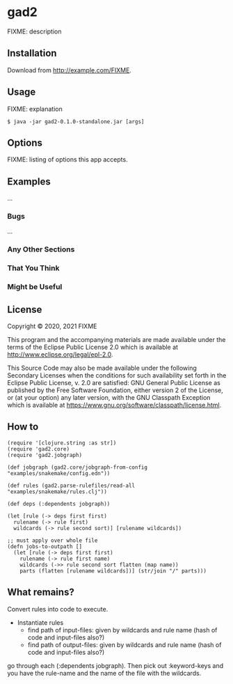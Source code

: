 # gad2

FIXME: description

## Installation

Download from http://example.com/FIXME.

## Usage

FIXME: explanation

    $ java -jar gad2-0.1.0-standalone.jar [args]

## Options

FIXME: listing of options this app accepts.

## Examples

...

### Bugs

...

### Any Other Sections
### That You Think
### Might be Useful

## License

Copyright © 2020, 2021 FIXME

This program and the accompanying materials are made available under the
terms of the Eclipse Public License 2.0 which is available at
http://www.eclipse.org/legal/epl-2.0.

This Source Code may also be made available under the following Secondary
Licenses when the conditions for such availability set forth in the Eclipse
Public License, v. 2.0 are satisfied: GNU General Public License as published by
the Free Software Foundation, either version 2 of the License, or (at your
option) any later version, with the GNU Classpath Exception which is available
at https://www.gnu.org/software/classpath/license.html.

## How to

```
(require '[clojure.string :as str])
(require 'gad2.core)
(require 'gad2.jobgraph)

(def jobgraph (gad2.core/jobgraph-from-config "examples/snakemake/config.edn"))

(def rules (gad2.parse-rulefiles/read-all "examples/snakemake/rules.clj"))

(def deps (:dependents jobgraph))

(let [rule (-> deps first first)
  rulename (-> rule first)
  wildcards (-> rule second sort)] [rulename wildcards])

;; must apply over whole file
(defn jobs-to-outpath []
  (let [rule (-> deps first first)
    rulename (-> rule first name)
    wildcards (->> rule second sort flatten (map name))
    parts (flatten [rulename wildcards])] (str/join "/" parts)))
```

## What remains?

Convert rules into code to execute.

- Instantiate rules
  - find path of input-files: given by wildcards and rule name (hash of code and input-files also?)
  - find path of output-files: given by wildcards and rule name (hash of code and input-files also?)

go through each (:dependents jobgraph). Then pick out :keyword-keys and you have the rule-name and the name of the file with the wildcards.
